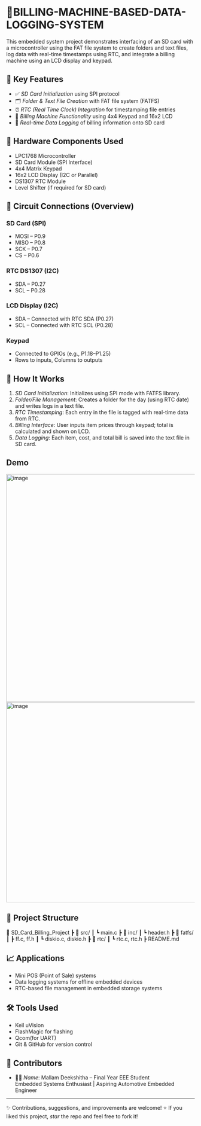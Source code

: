 # 💾BILLING-MACHINE-BASED-DATA-LOGGING-SYSTEM

This embedded system project demonstrates interfacing of an SD card with a microcontroller using the FAT file system to create folders and text files, log data with real-time timestamps using RTC, and integrate a billing machine using an LCD display and keypad.

## 📌 Key Features

- ✅ *SD Card Initialization* using SPI protocol
- 🗂️ *Folder & Text File Creation* with FAT file system (FATFS)
- ⏰ *RTC (Real Time Clock) Integration* for timestamping file entries
- 🧾 *Billing Machine Functionality* using 4x4 Keypad and 16x2 LCD
- 💬 *Real-time Data Logging* of billing information onto SD card

## 🔧 Hardware Components Used

- LPC1768 Microcontroller
- SD Card Module (SPI Interface)
- 4x4 Matrix Keypad
- 16x2 LCD Display (I2C or Parallel)
- DS1307 RTC Module
- Level Shifter (if required for SD card)

## 🔌 Circuit Connections (Overview)

### SD Card (SPI)
- MOSI – P0.9  
- MISO – P0.8  
- SCK  – P0.7  
- CS   – P0.6  

### RTC DS1307 (I2C)
- SDA – P0.27  
- SCL – P0.28  

### LCD Display (I2C)
- SDA – Connected with RTC SDA (P0.27)  
- SCL – Connected with RTC SCL (P0.28)  

### Keypad
- Connected to GPIOs (e.g., P1.18–P1.25)  
- Rows to inputs, Columns to outputs


## 🧠 How It Works

1. *SD Card Initialization*: Initializes using SPI mode with FATFS library.
2. *Folder/File Management*: Creates a folder for the day (using RTC date) and writes logs in a text file.
3. *RTC Timestamping*: Each entry in the file is tagged with real-time data from RTC.
4. *Billing Interface*: User inputs item prices through keypad; total is calculated and shown on LCD.
5. *Data Logging*: Each item, cost, and total bill is saved into the text file in SD card.
## Demo
<img width="517" height="610" alt="image" src="https://github.com/user-attachments/assets/34f11e82-992a-4b3a-ab83-3e7d096f1a25" />
<img width="1010" height="536" alt="image" src="https://github.com/user-attachments/assets/e140c790-c577-4b9b-bbb1-07b8e07379c2" />

## 📂 Project Structure

📁 SD_Card_Billing_Project ┣ 📁 src/ ┃ ┗ main.c ┣ 📁 inc/ ┃ ┗ header.h ┣ 📁 fatfs/ ┃ ┣ ff.c, ff.h ┃ ┗ diskio.c, diskio.h ┣ 📁 rtc/ ┃ ┗ rtc.c, rtc.h ┣ README.md

## 📈 Applications

- Mini POS (Point of Sale) systems
- Data logging systems for offline embedded devices
- RTC-based file management in embedded storage systems

## 🛠️ Tools Used

- Keil uVision
- FlashMagic for flashing
- Qcom(for UART)
- Git & GitHub for version control

## 🤝 Contributors

- 👩‍💻 *Name*: Mallam Deekshitha – Final Year EEE Student  
  Embedded Systems Enthusiast | Aspiring Automotive Embedded Engineer

---
✨ Contributions, suggestions, and improvements are welcome!
⭐ If you liked this project, *star* the repo and feel free to fork it!
